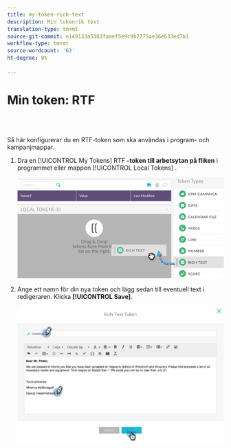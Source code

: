 ```yaml
---
title: my-token-rich-text
description: Min tokenrik text
translation-type: tm+mt
source-git-commit: e149133a5383faaef5e9c9b7775ae36e633ed7b1
workflow-type: tm+mt
source-wordcount: '63'
ht-degree: 0%

---
```



# Min token: RTF

<br> 

Så här konfigurerar du en RTF-token som ska användas i program- och kampanjmappar.

1. Dra en [!UICONTROL My Tokens] RTF **-token till arbetsytan på fliken** i programmet eller mappen [!UICONTROL Local Tokens] .

   ![Bild ett](/help/sky/assets/my-tokens/my-token-rich-text/my-token-rich-text-1.png)

1. Ange ett namn för din nya token och lägg sedan till eventuell text i redigeraren. Klicka **[!UICONTROL Save]**.

   ![Bild två](/help/sky/assets/my-tokens/my-token-rich-text/my-token-rich-text-2.png)

